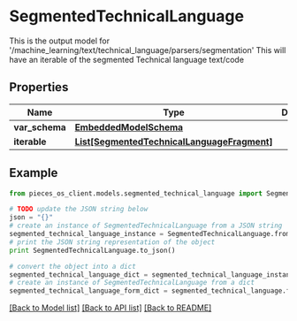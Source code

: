# SegmentedTechnicalLanguage

This is the output model for '/machine_learning/text/technical_language/parsers/segmentation'  This will have an iterable of the segmented Technical language text/code

## Properties

Name | Type | Description | Notes
------------ | ------------- | ------------- | -------------
**var_schema** | [**EmbeddedModelSchema**](EmbeddedModelSchema) |  | [optional] 
**iterable** | [**List[SegmentedTechnicalLanguageFragment]**](SegmentedTechnicalLanguageFragment) |  | 

## Example

```python
from pieces_os_client.models.segmented_technical_language import SegmentedTechnicalLanguage

# TODO update the JSON string below
json = "{}"
# create an instance of SegmentedTechnicalLanguage from a JSON string
segmented_technical_language_instance = SegmentedTechnicalLanguage.from_json(json)
# print the JSON string representation of the object
print SegmentedTechnicalLanguage.to_json()

# convert the object into a dict
segmented_technical_language_dict = segmented_technical_language_instance.to_dict()
# create an instance of SegmentedTechnicalLanguage from a dict
segmented_technical_language_form_dict = segmented_technical_language.from_dict(segmented_technical_language_dict)
```
[[Back to Model list]](../README#documentation-for-models) [[Back to API list]](../README#documentation-for-api-endpoints) [[Back to README]](../README)


